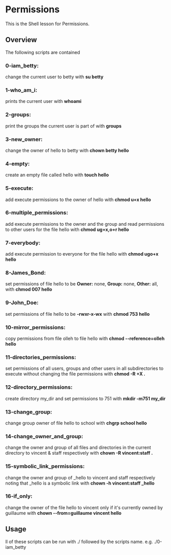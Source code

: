 # Permissions
This is the Shell lesson for Permissions.

## Overview
The following scripts are contained

### 0-iam_betty:
change the current user to betty with **su betty**

### 1-who_am_i:
prints the current user with **whoami**

### 2-groups:
print the groups the current user is part of with **groups**

### 3-new_owner:
change the owner of hello to betty with **chown betty hello**

### 4-empty:
create an empty file called hello with **touch hello**

### 5-execute:
add execute permissions to the owner of hello with **chmod u+x hello**

### 6-multiple_permissions:
add execute permissions to the owner and the group and read permissions to other users for the file hello with **chmod ug+x,o+r hello**

### 7-everybody:
add execute permission to everyone for the file hello with **chmod ugo+x hello**

### 8-James_Bond:
set permissions of file hello to be **Owner:** none, **Group:** none, **Other:** all, with **chmod 007 hello**

### 9-John_Doe:
set permissions of file hello to be **-rwxr-x-wx** with **chmod 753 hello**

### 10-mirror_permissions:
copy permissions from file olleh to file hello with **chmod --reference=olleh hello**

### 11-directories_permissions:
set permissions of all users, groups and other users in all subdirectories to execute without changing the file permissions with **chmod -R +X .**

### 12-directory_permissions:
create directory my_dir and set permissions to 751 with **mkdir -m751 my_dir**

### 13-change_group:
change group owner of file hello to school with **chgrp school hello**

### 14-change_owner_and_group:
change the owner and group of all files and directories in the current directory to vincent & staff respectively with **chown -R vincent:staff .**

### 15-symbolic_link_permissions:
change the owner and group of \_hello to vincent and staff respectively noting that \_hello is a symbolic link with **chown -h vincent\:staff \_hello**

### 16-if_only:
change the owner of the file hello to vincent only if it's currently owned by guillaume with **chown --from=guillaume vincent hello**

## Usage
ll of these scripts can be run with ./ followed by the scripts name. e.g. ./0-iam_betty
